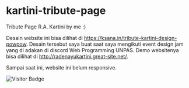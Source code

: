 # kartini-tribute-page
Tribute Page R.A. Kartini by me :)

Desain website ini bisa dilihat di https://ksana.in/tribute-kartini-design-powpow. Desain tersebut saya buat saat saya mengikuti event design jam yang di adakan di discord Web Programming UNPAS. Demo websitenya bisa dilihat di http://radenayukartini.great-site.net/.

Sampai saat ini, website ini belum responsive.

![Visitor Badge](https://visitor-badge.feriirawann.repl.co?username=bbhpowpow&repo=kartini-tribute-page)
